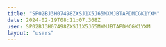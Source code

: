 ```yaml
---
title: "SP02BJ3H07498ZXSJ1X5J65MXMJBTAPDMCGK1YXM"
date: 2024-02-19T08:11:07.368Z
user: SP02BJ3H07498ZXSJ1X5J65MXMJBTAPDMCGK1YXM
layout: "users"
---
```

    